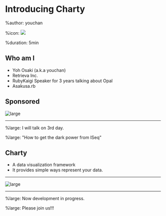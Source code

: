 # Introducing Charty

%author: youchan

%icon: ![](youchan.jpg)

%duration: 5min

## Who am I

* Yoh Osaki (a.k.a youchan)
* Retrieva Inc.
* RubyKaigi Speaker for 3 years talking about Opal
* Asakusa.rb

## Sponsored

![large](retrieva.png)

----

%large: I will talk on 3rd day.

%large: "How to get the dark power from ISeq"

## Charty

* A data visualization framework
* It provides simple ways represent your data.

---

![large](charty.png)

---

%large: Now development in progress.

%large: Please join us!!!
